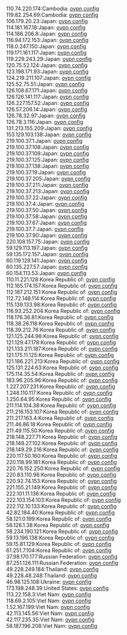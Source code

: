 110.74.220.174:Cambodia: [ovpn config](vpn/110_74_220_174.ovpn)  
119.82.254.69:Cambodia: [ovpn config](vpn/119_82_254_69.ovpn)  
106.179.20.23:Japan: [ovpn config](vpn/106_179_20_23.ovpn)  
114.181.167.18:Japan: [ovpn config](vpn/114_181_167_18.ovpn)  
114.186.206.8:Japan: [ovpn config](vpn/114_186_206_8.ovpn)  
116.94.172.153:Japan: [ovpn config](vpn/116_94_172_153.ovpn)  
118.0.247.150:Japan: [ovpn config](vpn/118_0_247_150.ovpn)  
119.171.161.117:Japan: [ovpn config](vpn/119_171_161_117.ovpn)  
119.229.243.29:Japan: [ovpn config](vpn/119_229_243_29.ovpn)  
120.75.52.124:Japan: [ovpn config](vpn/120_75_52_124.ovpn)  
123.198.171.93:Japan: [ovpn config](vpn/123_198_171_93.ovpn)  
124.219.211.107:Japan: [ovpn config](vpn/124_219_211_107.ovpn)  
125.52.75.51:Japan: [ovpn config](vpn/125_52_75_51.ovpn)  
126.108.67.171:Japan: [ovpn config](vpn/126_108_67_171.ovpn)  
126.126.141.117:Japan: [ovpn config](vpn/126_126_141_117.ovpn)  
126.227.157.52:Japan: [ovpn config](vpn/126_227_157_52.ovpn)  
126.57.206.14:Japan: [ovpn config](vpn/126_57_206_14.ovpn)  
126.78.32.97:Japan: [ovpn config](vpn/126_78_32_97.ovpn)  
126.78.3.116:Japan: [ovpn config](vpn/126_78_3_116.ovpn)  
131.213.155.209:Japan: [ovpn config](vpn/131_213_155_209.ovpn)  
153.129.103.138:Japan: [ovpn config](vpn/153_129_103_138.ovpn)  
219.100.37.1:Japan: [ovpn config](vpn/219_100_37_1.ovpn)  
219.100.37.108:Japan: [ovpn config](vpn/219_100_37_108.ovpn)  
219.100.37.109:Japan: [ovpn config](vpn/219_100_37_109.ovpn)  
219.100.37.125:Japan: [ovpn config](vpn/219_100_37_125.ovpn)  
219.100.37.138:Japan: [ovpn config](vpn/219_100_37_138.ovpn)  
219.100.37.19:Japan: [ovpn config](vpn/219_100_37_19.ovpn)  
219.100.37.205:Japan: [ovpn config](vpn/219_100_37_205.ovpn)  
219.100.37.211:Japan: [ovpn config](vpn/219_100_37_211.ovpn)  
219.100.37.213:Japan: [ovpn config](vpn/219_100_37_213.ovpn)  
219.100.37.22:Japan: [ovpn config](vpn/219_100_37_22.ovpn)  
219.100.37.4:Japan: [ovpn config](vpn/219_100_37_4.ovpn)  
219.100.37.50:Japan: [ovpn config](vpn/219_100_37_50.ovpn)  
219.100.37.58:Japan: [ovpn config](vpn/219_100_37_58.ovpn)  
219.100.37.67:Japan: [ovpn config](vpn/219_100_37_67.ovpn)  
219.100.37.7:Japan: [ovpn config](vpn/219_100_37_7.ovpn)  
219.100.37.90:Japan: [ovpn config](vpn/219_100_37_90.ovpn)  
220.108.157.75:Japan: [ovpn config](vpn/220_108_157_75.ovpn)  
59.129.113.197:Japan: [ovpn config](vpn/59_129_113_197.ovpn)  
59.135.172.157:Japan: [ovpn config](vpn/59_135_172_157.ovpn)  
60.119.129.141:Japan: [ovpn config](vpn/60_119_129_141.ovpn)  
60.135.227.57:Japan: [ovpn config](vpn/60_135_227_57.ovpn)  
60.154.113.53:Japan: [ovpn config](vpn/60_154_113_53.ovpn)  
110.11.221.128:Korea Republic of: [ovpn config](vpn/110_11_221_128.ovpn)  
112.165.174.157:Korea Republic of: [ovpn config](vpn/112_165_174_157.ovpn)  
112.187.212.151:Korea Republic of: [ovpn config](vpn/112_187_212_151.ovpn)  
112.72.148.114:Korea Republic of: [ovpn config](vpn/112_72_148_114.ovpn)  
115.139.133.98:Korea Republic of: [ovpn config](vpn/115_139_133_98.ovpn)  
116.93.252.204:Korea Republic of: [ovpn config](vpn/116_93_252_204.ovpn)  
118.176.36.81:Korea Republic of: [ovpn config](vpn/118_176_36_81.ovpn)  
118.38.26.118:Korea Republic of: [ovpn config](vpn/118_38_26_118.ovpn)  
118.39.212.76:Korea Republic of: [ovpn config](vpn/118_39_212_76.ovpn)  
121.125.244.98:Korea Republic of: [ovpn config](vpn/121_125_244_98.ovpn)  
121.129.47.178:Korea Republic of: [ovpn config](vpn/121_129_47_178.ovpn)  
121.133.211.187:Korea Republic of: [ovpn config](vpn/121_133_211_187.ovpn)  
121.175.11.125:Korea Republic of: [ovpn config](vpn/121_175_11_125.ovpn)  
121.186.221.213:Korea Republic of: [ovpn config](vpn/121_186_221_213.ovpn)  
125.131.224.63:Korea Republic of: [ovpn config](vpn/125_131_224_63.ovpn)  
175.114.35.54:Korea Republic of: [ovpn config](vpn/175_114_35_54.ovpn)  
183.96.205.96:Korea Republic of: [ovpn config](vpn/183_96_205_96.ovpn)  
1.227.207.231:Korea Republic of: [ovpn config](vpn/1_227_207_231.ovpn)  
1.248.110.117:Korea Republic of: [ovpn config](vpn/1_248_110_117.ovpn)  
1.250.64.95:Korea Republic of: [ovpn config](vpn/1_250_64_95.ovpn)  
211.114.104.38:Korea Republic of: [ovpn config](vpn/211_114_104_38.ovpn)  
211.216.153.107:Korea Republic of: [ovpn config](vpn/211_216_153_107.ovpn)  
211.217.163.4:Korea Republic of: [ovpn config](vpn/211_217_163_4.ovpn)  
211.46.86.18:Korea Republic of: [ovpn config](vpn/211_46_86_18.ovpn)  
211.49.115.50:Korea Republic of: [ovpn config](vpn/211_49_115_50.ovpn)  
218.148.227.71:Korea Republic of: [ovpn config](vpn/218_148_227_71.ovpn)  
218.148.27.102:Korea Republic of: [ovpn config](vpn/218_148_27_102.ovpn)  
218.149.29.216:Korea Republic of: [ovpn config](vpn/218_149_29_216.ovpn)  
220.117.50.160:Korea Republic of: [ovpn config](vpn/220_117_50_160.ovpn)  
220.118.99.181:Korea Republic of: [ovpn config](vpn/220_118_99_181.ovpn)  
220.76.152.250:Korea Republic of: [ovpn config](vpn/220_76_152_250.ovpn)  
220.83.110.98:Korea Republic of: [ovpn config](vpn/220_83_110_98.ovpn)  
220.92.74.153:Korea Republic of: [ovpn config](vpn/220_92_74_153.ovpn)  
221.155.21.149:Korea Republic of: [ovpn config](vpn/221_155_21_149.ovpn)  
222.101.11.136:Korea Republic of: [ovpn config](vpn/222_101_11_136.ovpn)  
222.103.154.103:Korea Republic of: [ovpn config](vpn/222_103_154_103.ovpn)  
222.112.10.133:Korea Republic of: [ovpn config](vpn/222_112_10_133.ovpn)  
42.82.184.40:Korea Republic of: [ovpn config](vpn/42_82_184_40.ovpn)  
58.121.0.199:Korea Republic of: [ovpn config](vpn/58_121_0_199.ovpn)  
58.126.1.38:Korea Republic of: [ovpn config](vpn/58_126_1_38.ovpn)  
58.234.190.121:Korea Republic of: [ovpn config](vpn/58_234_190_121.ovpn)  
59.13.196.138:Korea Republic of: [ovpn config](vpn/59_13_196_138.ovpn)  
59.15.81.129:Korea Republic of: [ovpn config](vpn/59_15_81_129.ovpn)  
61.251.7.104:Korea Republic of: [ovpn config](vpn/61_251_7_104.ovpn)  
37.98.170.177:Russian Federation: [ovpn config](vpn/37_98_170_177.ovpn)  
87.251.126.111:Russian Federation: [ovpn config](vpn/87_251_126_111.ovpn)  
49.228.249.184:Thailand: [ovpn config](vpn/49_228_249_184.ovpn)  
49.228.48.248:Thailand: [ovpn config](vpn/49_228_48_248.ovpn)  
46.98.125.108:Ukraine: [ovpn config](vpn/46_98_125_108.ovpn)  
173.198.248.39:United States: [ovpn config](vpn/173_198_248_39.ovpn)  
113.22.158.3:Viet Nam: [ovpn config](vpn/113_22_158_3.ovpn)  
118.69.2.105:Viet Nam: [ovpn config](vpn/118_69_2_105.ovpn)  
1.52.167.199:Viet Nam: [ovpn config](vpn/1_52_167_199.ovpn)  
42.113.145.56:Viet Nam: [ovpn config](vpn/42_113_145_56.ovpn)  
42.117.235.35:Viet Nam: [ovpn config](vpn/42_117_235_35.ovpn)  
58.187.196.208:Viet Nam: [ovpn config](vpn/58_187_196_208.ovpn)  
